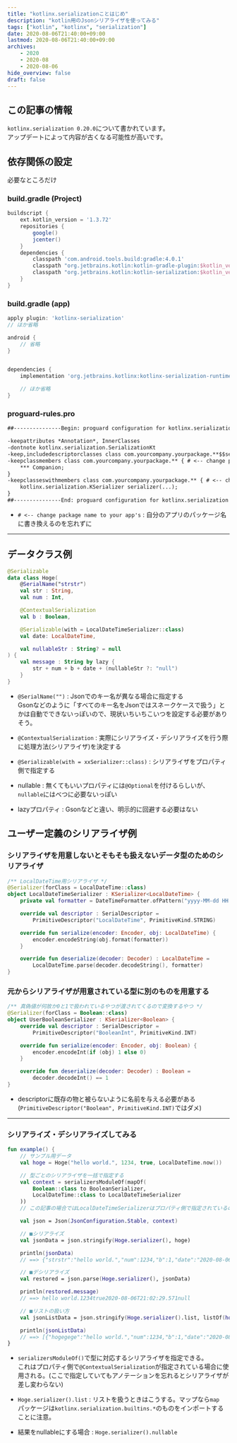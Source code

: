 ```yaml
---
title: "kotlinx.serializationことはじめ"
description: "kotlin用のJsonシリアライザを使ってみる"
tags: ["kotlin", "kotlinx", "serialization"]
date: 2020-08-06T21:40:00+09:00
lastmod: 2020-08-06T21:40:00+09:00
archives:
    - 2020
    - 2020-08
    - 2020-08-06
hide_overview: false
draft: false
---
```


## この記事の情報

```kotlinx.serialization 0.20.0```について書かれています。  
アップデートによって内容が古くなる可能性が高いです。

## 依存関係の設定

必要なところだけ

### build.gradle (Project)

```gradle
buildscript {
    ext.kotlin_version = '1.3.72'
    repositories {
        google()
        jcenter()
    }
    dependencies {
        classpath 'com.android.tools.build:gradle:4.0.1'
        classpath "org.jetbrains.kotlin:kotlin-gradle-plugin:$kotlin_version"
        classpath "org.jetbrains.kotlin:kotlin-serialization:$kotlin_version"
    }
}
```

### build.gradle (app)

```gradle
apply plugin: 'kotlinx-serialization'
// ほか省略

android {
    // 省略
}


dependencies {
    implementation 'org.jetbrains.kotlinx:kotlinx-serialization-runtime:0.20.0'

    // ほか省略
}
```

### proguard-rules&#046;pro

```txt
##---------------Begin: proguard configuration for kotlinx.serialization  ----------

-keepattributes *Annotation*, InnerClasses
-dontnote kotlinx.serialization.SerializationKt
-keep,includedescriptorclasses class com.yourcompany.yourpackage.**$$serializer { *; } # <-- change package name to your app's
-keepclassmembers class com.yourcompany.yourpackage.** { # <-- change package name to your app's
    *** Companion;
}
-keepclasseswithmembers class com.yourcompany.yourpackage.** { # <-- change package name to your app's
    kotlinx.serialization.KSerializer serializer(...);
}
##---------------End: proguard configuration for kotlinx.serialization  ----------
```

- ```# <-- change package name to your app's``` : 自分のアプリのパッケージ名に書き換えるのを忘れずに

---

## データクラス例

```kt
@Serializable
data class Hoge(
    @SerialName("strstr")
    val str : String,
    val num : Int,

    @ContextualSerialization
    val b : Boolean,

    @Serializable(with = LocalDateTimeSerializer::class)
    val date: LocalDateTime,

    val nullableStr : String? = null
) {
    val message : String by lazy {
        str + num + b + date + (nullableStr ?: "null")
    }
}
```

- ```@SerialName("")``` : Jsonでのキー名が異なる場合に指定する  
  Gsonなどのように「すべてのキー名をJsonではスネークケースで扱う」とかは自動でできないっぽいので、現状いちいちこいつを設定する必要がありそう。

- ```@ContextualSerialization``` : 実際にシリアライズ・デシリアライズを行う際に処理方法(シリアライザ)を決定する

- ```@Serializable(with = xxSerializer::class)``` : シリアライザをプロパティ側で指定する

- nullable : 無くてもいいプロパティには```@Optional```を付けるらしいが、```nullable```にはべつに必要ないっぽい

- lazyプロパティ : Gsonなどと違い、明示的に回避する必要はない

## ユーザー定義のシリアライザ例

### シリアライザを用意しないとそもそも扱えないデータ型のためのシリアライザ

```kt
/** LocalDateTime用シリアライザ */
@Serializer(forClass = LocalDateTime::class)
object LocalDateTimeSerializer : KSerializer<LocalDateTime> {
    private val formatter = DateTimeFormatter.ofPattern("yyyy-MM-dd HH:mm:ss.SSS")

    override val descriptor : SerialDescriptor =
        PrimitiveDescriptor("LocalDateTime", PrimitiveKind.STRING)

    override fun serialize(encoder: Encoder, obj: LocalDateTime) {
        encoder.encodeString(obj.format(formatter))
    }

    override fun deserialize(decoder: Decoder) : LocalDateTime =
        LocalDateTime.parse(decoder.decodeString(), formatter)
}
```

### 元からシリアライザが用意されている型に別のものを用意する

```kt
/** 真偽値が何故か0と1で扱われているやつが渡されてくるので変換するやつ */
@Serializer(forClass = Boolean::class)
object UserBooleanSerializer : KSerializer<Boolean> {
    override val descriptor : SerialDescriptor =
        PrimitiveDescriptor("BooleanInt", PrimitiveKind.INT)

    override fun serialize(encoder: Encoder, obj: Boolean) {
        encoder.encodeInt(if (obj) 1 else 0)
    }

    override fun deserialize(decoder: Decoder) : Boolean =
        decoder.decodeInt() == 1
}
```

- descriptorに既存の物と被らないように名前を与える必要がある  
  (```PrimitiveDescriptor("Boolean", PrimitiveKind.INT)```ではダメ)

---

### シリアライズ・デシリアライズしてみる

```kt
fun example() {
    // サンプル用データ
    val hoge = Hoge("hello world.", 1234, true, LocalDateTime.now())

    // 型ごとのシリアライザを一括で指定する
    val context = serializersModuleOf(mapOf(
        Boolean::class to BooleanSerializer,
        LocalDateTime::class to LocalDateTimeSerializer
    ))
    // この記事の場合ではLocalDateTimeSerializerはプロパティ側で指定されているのでここでは必要ないが、複数の型・シリアライザペアをcontextに登録する例として無駄に書いている

    val json = Json(JsonConfiguration.Stable, context)

    // ■シリアライズ
    val jsonData = json.stringify(Hoge.serializer(), hoge)

    println(jsonData)
    // ==> {"strstr":"hello world.","num":1234,"b":1,"date":"2020-08-06 21:02:29.571","nullableStr":null}

    // ■デシリアライズ
    val restored = json.parse(Hoge.serializer(), jsonData)

    println(restored.message)
    // ==> hello world.1234true2020-08-06T21:02:29.571null

    // ■リストの扱い方
    val jsonListData = json.stringify(Hoge.serializer().list, listOf(hoge, hoge))

    println(jsonListData)
    // ==> [{"hogegege":"hello world.","num":1234,"b":1,"date":"2020-08-06 21:32:50.745","nullableStr":null},{"hogegege":"hello world.","num":1234,"b":1,"date":"2020-08-06 21:32:50.745","nullableStr":null}]
}
```

- ```serializersModuleOf()```で型に対応するシリアライザを指定できる。  
  これはプロパティ側で```@ContextualSerialization```が指定されている場合に使用される。(ここで指定していてもアノテーションを忘れるとシリアライザが差し変わらない)

- ```Hoge.serializer().list``` : リストを扱うときはこうする。マップなら```map```  
  パッケージは```kotlinx.serialization.builtins.*```のものをインポートすることに注意。

- 結果をnullableにする場合 : ```Hoge.serializer().nullable```

